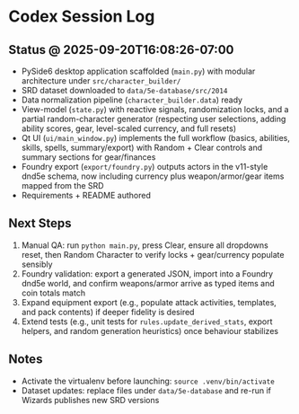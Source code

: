 # Codex Session Log

## Status @ 2025-09-20T16:08:26-07:00
- PySide6 desktop application scaffolded (`main.py`) with modular architecture under `src/character_builder/`
- SRD dataset downloaded to `data/5e-database/src/2014`
- Data normalization pipeline (`character_builder.data`) ready
- View-model (`state.py`) with reactive signals, randomization locks, and a partial random-character generator (respecting user selections, adding ability scores, gear, level-scaled currency, and full resets)
- Qt UI (`ui/main_window.py`) implements the full workflow (basics, abilities, skills, spells, summary/export) with Random + Clear controls and summary sections for gear/finances
- Foundry export (`export/foundry.py`) outputs actors in the v11-style dnd5e schema, now including currency plus weapon/armor/gear items mapped from the SRD
- Requirements + README authored

## Next Steps
1. Manual QA: run `python main.py`, press Clear, ensure all dropdowns reset, then Random Character to verify locks + gear/currency populate sensibly
2. Foundry validation: export a generated JSON, import into a Foundry dnd5e world, and confirm weapons/armor arrive as typed items and coin totals match
3. Expand equipment export (e.g., populate attack activities, templates, and pack contents) if deeper fidelity is desired
4. Extend tests (e.g., unit tests for `rules.update_derived_stats`, export helpers, and random generation heuristics) once behaviour stabilizes

## Notes
- Activate the virtualenv before launching: `source .venv/bin/activate`
- Dataset updates: replace files under `data/5e-database` and re-run if Wizards publishes new SRD versions
